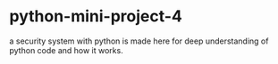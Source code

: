 # python-mini-project-4

a security system with python is made here for deep understanding of python code
and how it works.
